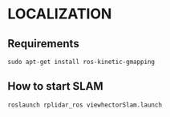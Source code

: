# LOCALIZATION

## Requirements

	sudo apt-get install ros-kinetic-gmapping

## How to start SLAM

	roslaunch rplidar_ros viewhectorSlam.launch

